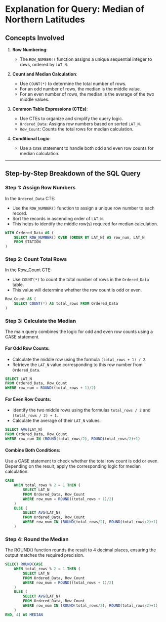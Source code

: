 # Explanation for Query: Median of Northern Latitudes

## Concepts Involved
1. **Row Numbering**:
   - The `ROW_NUMBER()` function assigns a unique sequential integer to rows, ordered by `LAT_N`.

2. **Count and Median Calculation**:
   - Use `COUNT(*)` to determine the total number of rows.
   - For an odd number of rows, the median is the middle value.
   - For an even number of rows, the median is the average of the two middle values.

3. **Common Table Expressions (CTEs)**:
   - Use CTEs to organize and simplify the query logic.
   - `Ordered_Data`: Assigns row numbers based on sorted `LAT_N`.
   - `Row_Count`: Counts the total rows for median calculation.

4. **Conditional Logic**:
   - Use a `CASE` statement to handle both odd and even row counts for median calculation.

---

## Step-by-Step Breakdown of the SQL Query

### Step 1: Assign Row Numbers
In the `Ordered_Data` CTE:
- Use the `ROW_NUMBER()` function to assign a unique row number to each record.
- Sort the records in ascending order of `LAT_N`.
- This helps to identify the middle row(s) required for median calculation.

```sql
WITH Ordered_Data AS (
    SELECT ROW_NUMBER() OVER (ORDER BY LAT_N) AS row_num, LAT_N
    FROM STATION
)
```

### Step 2: Count Total Rows
In the Row_Count CTE:
- Use `COUNT(*)` to count the total number of rows in the `Ordered_Data` table.
- This value will determine whether the row count is odd or even.

```sql
Row_Count AS (
    SELECT COUNT(*) AS total_rows FROM Ordered_Data
)
```

### Step 3: Calculate the Median
The main query combines the logic for odd and even row counts using a CASE statement.

#### For Odd Row Counts:
- Calculate the middle row using the formula `(total_rows + 1) / 2`.
- Retrieve the `LAT_N` value corresponding to this row number from `Ordered_Data`.
```sql
SELECT LAT_N
FROM Ordered_Data, Row_Count
WHERE row_num = ROUND((total_rows + 1)/2)
```

#### For Even Row Counts:
- Identify the two middle rows using the formulas `total_rows / 2` and `(total_rows / 2) + 1`.
- Calculate the average of their `LAT_N` values.
```sql
SELECT AVG(LAT_N)
FROM Ordered_Data, Row_Count
WHERE row_num IN (ROUND(total_rows/2), ROUND(total_rows/2)+1)
```

#### Combine Both Conditions:
Use a CASE statement to check whether the total row count is odd or even.
Depending on the result, apply the corresponding logic for median calculation.
```sql
CASE
    WHEN total_rows % 2 = 1 THEN (
        SELECT LAT_N
        FROM Ordered_Data, Row_Count
        WHERE row_num = ROUND((total_rows + 1)/2)
    )
    ELSE (
        SELECT AVG(LAT_N)
        FROM Ordered_Data, Row_Count
        WHERE row_num IN (ROUND(total_rows/2), ROUND(total_rows/2)+1)
    )
```

### Step 4: Round the Median
The ROUND() function rounds the result to 4 decimal places, ensuring the output matches the required precision.
```sql
SELECT ROUND(CASE
    WHEN total_rows % 2 = 1 THEN (
        SELECT LAT_N
        FROM Ordered_Data, Row_Count
        WHERE row_num = ROUND((total_rows + 1)/2)
    )
    ELSE (
        SELECT AVG(LAT_N)
        FROM Ordered_Data, Row_Count
        WHERE row_num IN (ROUND(total_rows/2), ROUND(total_rows/2)+1)
    )
END, 4) AS MEDIAN
```
